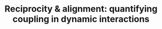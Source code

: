 ---
layout: publications
title: 'Reciprocity & alignment: quantifying coupling in dynamic interactions'
authors: Guillaume Dumas, Merle Fairhurst
publication: Royal Society Open Science
year: 2019
link: https://royalsocietypublishing.org/doi/10.1098/rsos.210138
type: "Journal Paper"
category: 
- "Opinion:Perspectives"
- "Review"
filename: 2019.05.12_G.Dumas
---